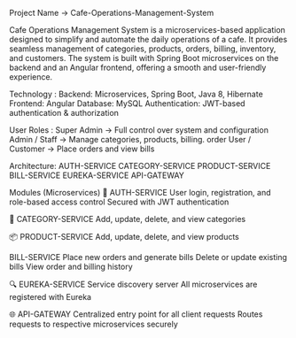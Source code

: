Project Name ->  Cafe-Operations-Management-System

Cafe Operations Management System is a microservices-based application designed to simplify and automate the daily operations of a cafe.
It provides seamless management of categories, products, orders, billing, inventory, and customers.
The system is built with Spring Boot microservices on the backend and an Angular frontend, offering a smooth and user-friendly experience.

Technology :
Backend: Microservices, Spring Boot, Java 8, Hibernate
Frontend: Angular
Database: MySQL
Authentication: JWT-based authentication & authorization


User Roles :
Super Admin → Full control over system and configuration
Admin / Staff → Manage categories, products, billing. order
User / Customer → Place orders and view bills

Architecture:
AUTH-SERVICE
CATEGORY-SERVICE
PRODUCT-SERVICE
BILL-SERVICE
EUREKA-SERVICE
API-GATEWAY

Modules (Microservices)
🔑 AUTH-SERVICE
User login, registration, and role-based access control
Secured with JWT authentication

📂 CATEGORY-SERVICE
Add, update, delete, and view categories

📦 PRODUCT-SERVICE
Add, update, delete, and view products

BILL-SERVICE
Place new orders and generate bills
Delete or update existing bills
View order and billing history

🔍 EUREKA-SERVICE
Service discovery server
All microservices are registered with Eureka

🌐 API-GATEWAY
Centralized entry point for all client requests
Routes requests to respective microservices securely
